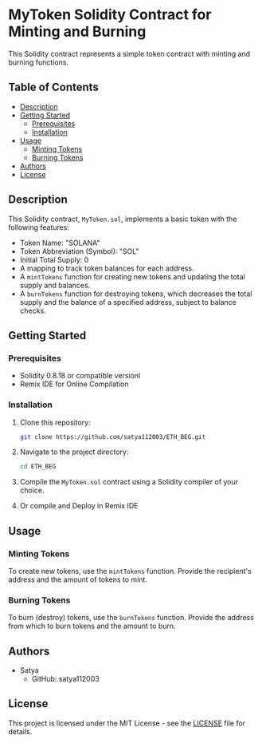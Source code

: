 
# MyToken Solidity Contract for Minting and Burning

This Solidity contract represents a simple token contract with minting and burning functions.

## Table of Contents

- [Description](#description)
- [Getting Started](#getting-started)
  - [Prerequisites](#prerequisites)
  - [Installation](#installation)
- [Usage](#usage)
  - [Minting Tokens](#minting-tokens)
  - [Burning Tokens](#burning-tokens)
- [Authors](#authors)
- [License](#license)

## Description

This Solidity contract, `MyToken.sol`, implements a basic token with the following features:

- Token Name: "SOLANA"
- Token Abbreviation (Symbol): "SOL"
- Initial Total Supply: 0
- A mapping to track token balances for each address.
- A `mintTokens` function for creating new tokens and updating the total supply and balances.
- A `burnTokens` function for destroying tokens, which decreases the total supply and the balance of a specified address, subject to balance checks.

## Getting Started

### Prerequisites

- Solidity 0.8.18 or compatible versionl
- Remix IDE for Online Compilation

### Installation

1. Clone this repository:

   ```bash
   git clone https://github.com/satya112003/ETH_BEG.git
   ```

2. Navigate to the project directory:

   ```bash
   cd ETH_BEG
   ```

3. Compile the `MyToken.sol` contract using a Solidity compiler of your choice.
4. Or compile and Deploy in Remix IDE

## Usage

### Minting Tokens

To create new tokens, use the `mintTokens` function. Provide the recipient's address and the amount of tokens to mint.

### Burning Tokens

To burn (destroy) tokens, use the `burnTokens` function. Provide the address from which to burn tokens and the amount to burn.

## Authors

- Satya 
  - GitHub: satya112003

## License

This project is licensed under the MIT License - see the [LICENSE](LICENSE) file for details.


